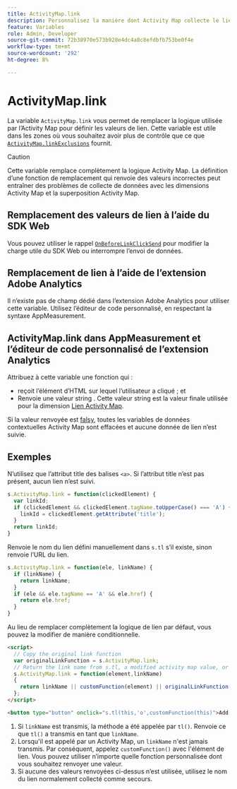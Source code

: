 ```yaml
---
title: ActivityMap.link
description: Personnalisez la manière dont Activity Map collecte le lien sur lequel l’utilisateur a cliqué.
feature: Variables
role: Admin, Developer
source-git-commit: 72b38970e573b928e4dc4a8c8efdbfb753be0f4e
workflow-type: tm+mt
source-wordcount: '292'
ht-degree: 8%

---
```


# ActivityMap.link

La variable `ActivityMap.link` vous permet de remplacer la logique utilisée par l’Activity Map pour définir les valeurs de lien. Cette variable est utile dans les zones où vous souhaitez avoir plus de contrôle que ce que [`ActivityMap.linkExclusions`](../config-vars/activitymap-linkexclusions.md) fournit.

>[!CAUTION]
>Cette variable remplace complètement la logique Activity Map. La définition d’une fonction de remplacement qui renvoie des valeurs incorrectes peut entraîner des problèmes de collecte de données avec les dimensions Activity Map et la superposition Activity Map.

## Remplacement des valeurs de lien à l’aide du SDK Web

Vous pouvez utiliser le rappel [`OnBeforeLinkClickSend`](https://experienceleague.adobe.com/fr/docs/experience-platform/web-sdk/commands/configure/onbeforelinkclicksend) pour modifier la charge utile du SDK Web ou interrompre l’envoi de données.

## Remplacement de lien à l’aide de l’extension Adobe Analytics

Il n’existe pas de champ dédié dans l’extension Adobe Analytics pour utiliser cette variable. Utilisez l’éditeur de code personnalisé, en respectant la syntaxe AppMeasurement.

## ActivityMap.link dans AppMeasurement et l’éditeur de code personnalisé de l’extension Analytics

Attribuez à cette variable une fonction qui :

* reçoit l’élément d’HTML sur lequel l’utilisateur a cliqué ; et
* Renvoie une valeur string . Cette valeur string est la valeur finale utilisée pour la dimension [Lien Activity Map](/help/components/dimensions/activity-map-link.md).

Si la valeur renvoyée est [falsy](https://developer.mozilla.org/fr-FR/docs/Glossaire/Falsy), toutes les variables de données contextuelles Activity Map sont effacées et aucune donnée de lien n’est suivie.

## Exemples

N’utilisez que l’attribut title des balises `<a>`. Si l’attribut title n’est pas présent, aucun lien n’est suivi.

```js
s.ActivityMap.link = function(clickedElement) {
  var linkId;
  if (clickedElement && clickedElement.tagName.toUpperCase() === 'A') {
    linkId = clickedElement.getAttribute('title');
  }
  return linkId;
}
```

Renvoie le nom du lien défini manuellement dans `s.tl` s’il existe, sinon renvoie l’URL du lien.

```js
s.ActivityMap.link = function(ele, linkName) {
  if (linkName) {
    return linkName;
  }
  if (ele && ele.tagName == 'A' && ele.href) {
    return ele.href;
  }
}
```

Au lieu de remplacer complètement la logique de lien par défaut, vous pouvez la modifier de manière conditionnelle.

```html
<script>
  // Copy the original link function
  var originalLinkFunction = s.ActivityMap.link;
  // Return the link name from s.tl, a modified activity map value, or the original activity map value
  s.ActivityMap.link = function(element,linkName)
  {
    return linkName || customFunction(element) || originalLinkFunction(element,linkName);
  };
</script>

<button type="button" onclick="s.tl(this,'o',customFunction(this)">Add To Cart</button>
```

1. Si `linkName` est transmis, la méthode a été appelée par `tl()`. Renvoie ce que `tl()` a transmis en tant que `linkName`.
2. Lorsqu&#39;il est appelé par un Activity Map, un `linkName` n&#39;est jamais transmis. Par conséquent, appelez `customFunction()` avec l&#39;élément de lien. Vous pouvez utiliser n’importe quelle fonction personnalisée dont vous souhaitez renvoyer une valeur.
3. Si aucune des valeurs renvoyées ci-dessus n’est utilisée, utilisez le nom du lien normalement collecté comme secours.
